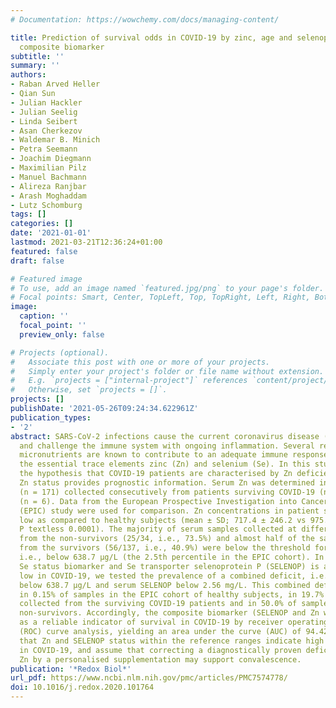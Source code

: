 ```yaml
---
# Documentation: https://wowchemy.com/docs/managing-content/

title: Prediction of survival odds in COVID-19 by zinc, age and selenoprotein P as
  composite biomarker
subtitle: ''
summary: ''
authors:
- Raban Arved Heller
- Qian Sun
- Julian Hackler
- Julian Seelig
- Linda Seibert
- Asan Cherkezov
- Waldemar B. Minich
- Petra Seemann
- Joachim Diegmann
- Maximilian Pilz
- Manuel Bachmann
- Alireza Ranjbar
- Arash Moghaddam
- Lutz Schomburg
tags: []
categories: []
date: '2021-01-01'
lastmod: 2021-03-21T12:36:24+01:00
featured: false
draft: false

# Featured image
# To use, add an image named `featured.jpg/png` to your page's folder.
# Focal points: Smart, Center, TopLeft, Top, TopRight, Left, Right, BottomLeft, Bottom, BottomRight.
image:
  caption: ''
  focal_point: ''
  preview_only: false

# Projects (optional).
#   Associate this post with one or more of your projects.
#   Simply enter your project's folder or file name without extension.
#   E.g. `projects = ["internal-project"]` references `content/project/deep-learning/index.md`.
#   Otherwise, set `projects = []`.
projects: []
publishDate: '2021-05-26T09:24:34.622961Z'
publication_types:
- '2'
abstract: SARS-CoV-2 infections cause the current coronavirus disease (COVID-19) pandemic
  and challenge the immune system with ongoing inflammation. Several redox-relevant
  micronutrients are known to contribute to an adequate immune response, including
  the essential trace elements zinc (Zn) and selenium (Se). In this study, we tested
  the hypothesis that COVID-19 patients are characterised by Zn deficiency and that
  Zn status provides prognostic information. Serum Zn was determined in serum samples
  (n = 171) collected consecutively from patients surviving COVID-19 (n = 29) or non-survivors
  (n = 6). Data from the European Prospective Investigation into Cancer and Nutrition
  (EPIC) study were used for comparison. Zn concentrations in patient samples were
  low as compared to healthy subjects (mean ± SD; 717.4 ± 246.2 vs 975.7 ± 294.0 μg/L,
  P textless 0.0001). The majority of serum samples collected at different time points
  from the non-survivors (25/34, i.e., 73.5%) and almost half of the samples collected
  from the survivors (56/137, i.e., 40.9%) were below the threshold for Zn deficiency,
  i.e., below 638.7 μg/L (the 2.5th percentile in the EPIC cohort). In view that the
  Se status biomarker and Se transporter selenoprotein P (SELENOP) is also particularly
  low in COVID-19, we tested the prevalence of a combined deficit, i.e., serum Zn
  below 638.7 μg/L and serum SELENOP below 2.56 mg/L. This combined deficit was observed
  in 0.15% of samples in the EPIC cohort of healthy subjects, in 19.7% of the samples
  collected from the surviving COVID-19 patients and in 50.0% of samples from the
  non-survivors. Accordingly, the composite biomarker (SELENOP and Zn with age) proved
  as a reliable indicator of survival in COVID-19 by receiver operating characteristic
  (ROC) curve analysis, yielding an area under the curve (AUC) of 94.42%. We conclude
  that Zn and SELENOP status within the reference ranges indicate high survival odds
  in COVID-19, and assume that correcting a diagnostically proven deficit in Se and/or
  Zn by a personalised supplementation may support convalescence.
publication: '*Redox Biol*'
url_pdf: https://www.ncbi.nlm.nih.gov/pmc/articles/PMC7574778/
doi: 10.1016/j.redox.2020.101764
---
```

